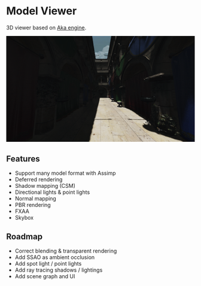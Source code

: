 # Model Viewer

3D viewer based on [Aka engine](https://github.com/antaalt/Aka).

![Image](asset/screens/sponza.png)

## Features
- Support many model format with Assimp
- Deferred rendering
- Shadow mapping (CSM)
- Directional lights & point lights
- Normal mapping
- PBR rendering
- FXAA
- Skybox

## Roadmap
- Correct blending & transparent rendering
- Add SSAO as ambient occlusion
- Add spot light / point lights
- Add ray tracing shadows / lightings
- Add scene graph and UI
